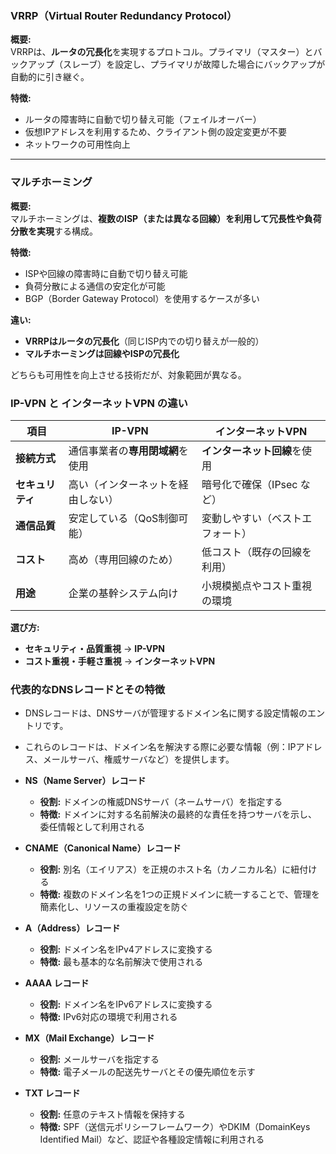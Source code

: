 ### VRRP（Virtual Router Redundancy Protocol）
**概要:**  
VRRPは、**ルータの冗長化**を実現するプロトコル。プライマリ（マスター）とバックアップ（スレーブ）を設定し、プライマリが故障した場合にバックアップが自動的に引き継ぐ。

**特徴:**  
- ルータの障害時に自動で切り替え可能（フェイルオーバー）  
- 仮想IPアドレスを利用するため、クライアント側の設定変更が不要  
- ネットワークの可用性向上  

---

### マルチホーミング
**概要:**  
マルチホーミングは、**複数のISP（または異なる回線）を利用して冗長性や負荷分散を実現**する構成。

**特徴:**  
- ISPや回線の障害時に自動で切り替え可能  
- 負荷分散による通信の安定化が可能  
- BGP（Border Gateway Protocol）を使用するケースが多い  

**違い:**  
- **VRRPはルータの冗長化**（同じISP内での切り替えが一般的）  
- **マルチホーミングは回線やISPの冗長化**  

どちらも可用性を向上させる技術だが、対象範囲が異なる。


### IP-VPN と インターネットVPN の違い

| 項目             | IP-VPN                          | インターネットVPN            |
|-----------------|--------------------------------|----------------------------|
| **接続方式**    | 通信事業者の**専用閉域網**を使用 | **インターネット回線**を使用 |
| **セキュリティ** | 高い（インターネットを経由しない） | 暗号化で確保（IPsec など） |
| **通信品質**    | 安定している（QoS制御可能）    | 変動しやすい（ベストエフォート） |
| **コスト**      | 高め（専用回線のため）        | 低コスト（既存の回線を利用） |
| **用途**       | 企業の基幹システム向け        | 小規模拠点やコスト重視の環境 |

**選び方:**  
- **セキュリティ・品質重視** → **IP-VPN**  
- **コスト重視・手軽さ重視** → **インターネットVPN**  

### 代表的なDNSレコードとその特徴

- DNSレコードは、DNSサーバが管理するドメイン名に関する設定情報のエントリです。  
- これらのレコードは、ドメイン名を解決する際に必要な情報（例：IPアドレス、メールサーバ、権威サーバなど）を提供します。


- **NS（Name Server）レコード**  
  - **役割:** ドメインの権威DNSサーバ（ネームサーバ）を指定する  
  - **特徴:** ドメインに対する名前解決の最終的な責任を持つサーバを示し、委任情報として利用される

- **CNAME（Canonical Name）レコード**  
  - **役割:** 別名（エイリアス）を正規のホスト名（カノニカル名）に紐付ける  
  - **特徴:** 複数のドメイン名を1つの正規ドメインに統一することで、管理を簡素化し、リソースの重複設定を防ぐ

- **A（Address）レコード**  
  - **役割:** ドメイン名をIPv4アドレスに変換する  
  - **特徴:** 最も基本的な名前解決で使用される

- **AAAA レコード**  
  - **役割:** ドメイン名をIPv6アドレスに変換する  
  - **特徴:** IPv6対応の環境で利用される

- **MX（Mail Exchange）レコード**  
  - **役割:** メールサーバを指定する  
  - **特徴:** 電子メールの配送先サーバとその優先順位を示す

- **TXT レコード**  
  - **役割:** 任意のテキスト情報を保持する  
  - **特徴:** SPF（送信元ポリシーフレームワーク）やDKIM（DomainKeys Identified Mail）など、認証や各種設定情報に利用される

